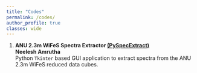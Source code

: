 ```yaml
---
title: "Codes"
permalink: /codes/
author_profile: true
classes: wide
---
```


1. **ANU 2.3m WiFeS Spectra Extractor [(PySpecExtract)](https://github.com/nishamrutha/PySpecExtract)** <br/>
**Neelesh Amrutha** <br/>
Python `Tkinter` based GUI application to extract spectra from the ANU 2.3m WiFeS reduced data cubes.
